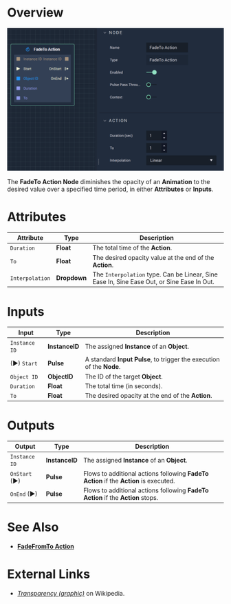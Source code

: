 # Overview

![The FadeTo Action Node.](../../.gitbook/assets/fadetoaction.png)

The **FadeTo Action Node** diminishes the opacity of an **Animation** to the desired value over a specified time period, in either **Attributes** or **Inputs**.

# Attributes

|Attribute|Type|Description|
|---|---|---|
|`Duration`|**Float**|The total time of the **Action**.|
|`To`|**Float**|The desired opacity value at the end of the **Action**.|
|`Interpolation`|**Dropdown**|The `Interpolation` type. Can be Linear, Sine Ease In, Sine Ease Out, or Sine Ease In Out.|

# Inputs

|Input|Type|Description|
|---|---|---|
|`Instance ID`| **InstanceID** | The assigned **Instance** of an **Object**.|
|(►) `Start`|**Pulse**|A standard **Input Pulse**, to trigger the execution of the **Node**.|
|`Object ID`|**ObjectID**|The ID of the target **Object**.|
|`Duration`|**Float**|The total time (in seconds).|
|`To`|**Float**| The desired opacity at the end of the **Action**.|

# Outputs

|Output|Type|Description|
|---|---|---|
|`Instance ID`|**InstanceID**|The assigned **Instance** of an **Object**.|
|`OnStart` (►)|**Pulse**|Flows to additional actions following **FadeTo Action** if the **Action** is executed.|
|`OnEnd` (►)|**Pulse**|Flows to additional actions following **FadeTo Action** if the **Action** stops.|

# See Also

* [**FadeFromTo Action**](fadefromtoaction.md)

# External Links

* [_Transparency \(graphic\)_](https://en.wikipedia.org/wiki/Transparency_%28graphic%29) on Wikipedia.